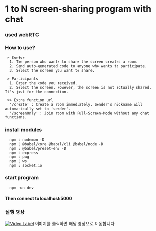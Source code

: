 # 1 to N screen-sharing program with chat

### used webRTC


### How to use?
```
 > Sender
  1. The person who wants to share the screen creates a room.
  2. Send auto-generated code to anyone who wants to participate.
  3. Select the screen you want to share.
  
 > Participants
  1. Enter the code you received.
  2. Select the screen. However, the screen is not actually shared. It's just for the connection.
 
 >> Extra function url
  '/create' : Create a room immediately. Sender's nickname will automatically set to 'sender'.
  '/screenOnly' : Join room with Full-Screen-Mode without any chat functions.
```

### install modules
```
  npm i nodemon -D
  npm i @babel/core @babel/cli @babel/node -D
  npm i @babel/preset-env -D
  npm i express
  npm i pug
  npm i ws
  npm i socket.io

```

### start program
```
  npm run dev
```

#### Then connect to localhost:5000




### 실행 영상


[![Video Label](http://img.youtube.com/vi/Jf6XRQ-HDEQ/0.jpg)](https://youtu.be/Jf6XRQ-HDEQ)
이미지를 클릭하면 해당 영상으로 이동합니다

